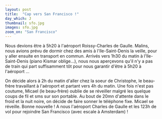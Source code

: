 ```yaml
---
layout: post
title:  "Cap vers San Francisco !"
day_which: J
thumbnail: sfo.jpg
images: sfo.jpg
zoom_on: "San Francisco"
---
```

Nous devions être à 5h20 à l'aéroport Roissy-Charles de Gaulle. Malins, nous avions prévu de dormir chez des amis à l'Ile-Saint-Denis la veille, pour y aller ensuite en transport en commun. Arrivés vers 1h30 du matin à l'Ile-Saint-Denis (piano Kismar oblige...), nous nous aperçevons qu'il n'y a pas de train qui part suffisamment tôt pour nous garantir d'être à 5h20 à l'aéroport ... 

On décide alors à 2h du matin d'aller chez la soeur de Christophe, le beau-frère travaillant à l'aéroport et partant vers 4h du matin. Une fois n'est pas coutume, Micael (le beau-frère) oublie de se réveiller malgré les quelque coups de fil et sms sur son portable. Au bout de 20mn d'attente dans le froid et la nuit noire, on décide de faire sonner le téléphone fixe. Micael se réveille. Bonne nouvelle ! A nous l'aéroport Charles de Gaulle et les 123h de vol pour rejoindre San Francisco (avec escale à Amsterdam) !